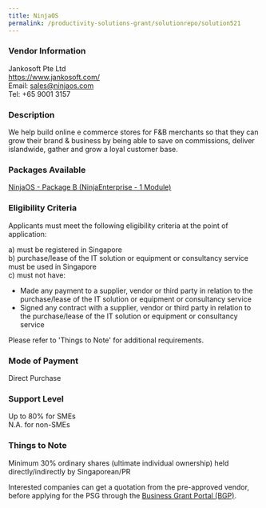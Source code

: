 ```yaml
---
title: NinjaOS
permalink: /productivity-solutions-grant/solutionrepo/solution521
---
```


### Vendor Information
Jankosoft Pte Ltd<br>https://www.jankosoft.com/<br>Email: sales@ninjaos.com<br>Tel: +65 9001 3157

### Description

We help build online e commerce stores for F&B merchants so that they can grow their brand & business by being able to save on commissions, deliver islandwide, gather and grow a loyal customer base.

### Packages Available

<a href='https://www.gobusiness.gov.sg/images/psg/Jankosoft_20200023_Annex_3_20200625144914_Part_2.pdf' target='_blank'>NinjaOS - Package B (NinjaEnterprise - 1 Module)</a><br/>

### Eligibility Criteria

Applicants must meet the following eligibility criteria at the point of application:

a) must be registered in Singapore <br>
b) purchase/lease of the IT solution or equipment or consultancy service must be used in Singapore <br>
c) must not have:
- Made any payment to a supplier, vendor or third party in relation to the purchase/lease of the IT solution or equipment or consultancy service
- Signed any contract with a supplier, vendor or third party in relation to the purchase/lease of the IT solution or equipment or consultancy service

Please refer to 'Things to Note' for additional requirements.

### Mode of Payment
Direct Purchase

### Support Level
Up to 80% for SMEs <br>
N.A. for non-SMEs

### Things to Note
Minimum 30% ordinary shares (ultimate individual ownership) held directly/indirectly by Singaporean/PR

Interested companies can get a quotation from the pre-approved vendor, before applying for the PSG through the <a target='_blank' href='https://www.businessgrants.gov.sg/'>Business Grant Portal (BGP)</a>.
